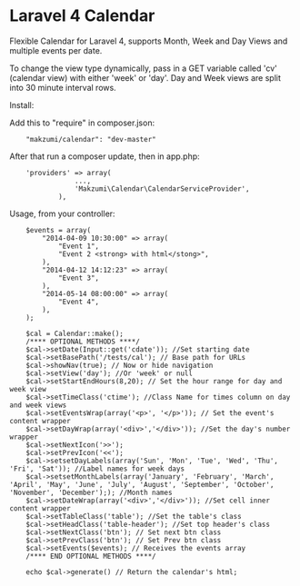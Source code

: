 Laravel 4 Calendar
==================

Flexible Calendar for Laravel 4, supports Month, Week and Day Views and multiple events per date.

To change the view type dynamically, pass in a GET variable called 'cv' (calendar view) with either 'week' or 'day'. Day and Week views are split into 30 minute interval rows. 

Install:

Add this to "require" in composer.json:

		"makzumi/calendar": "dev-master"

After that run a composer update, then in app.php:

		'providers' => array(
					...,
					'Makzumi\Calendar\CalendarServiceProvider',
				),

Usage, from your controller:

		$events = array(
			"2014-04-09 10:30:00" => array(
				"Event 1",
				"Event 2 <strong> with html</stong>",
			),
			"2014-04-12 14:12:23" => array(
				"Event 3",
			),
			"2014-05-14 08:00:00" => array(
				"Event 4",
			),
		);

		$cal = Calendar::make();
		/**** OPTIONAL METHODS ****/
		$cal->setDate(Input::get('cdate')); //Set starting date
		$cal->setBasePath('/tests/cal'); // Base path for URLs
		$cal->showNav(true); // Now or hide navigation
		$cal->setView('day'); //Or 'week' or null
		$cal->setStartEndHours(8,20); // Set the hour range for day and week view
		$cal->setTimeClass('ctime'); //Class Name for times column on day and week views
		$cal->setEventsWrap(array('<p>', '</p>')); // Set the event's content wrapper
		$cal->setDayWrap(array('<div>','</div>')); //Set the day's number wrapper
		$cal->setNextIcon('>>');	
		$cal->setPrevIcon('<<');
		$cal->setsetDayLabels(array('Sun', 'Mon', 'Tue', 'Wed', 'Thu', 'Fri', 'Sat')); //Label names for week days
		$cal->setsetMonthLabels(array('January', 'February', 'March', 'April', 'May', 'June', 'July', 'August', 'September', 'October', 'November', 'December');); //Month names
		$cal->setDateWrap(array('<div>','</div>')); //Set cell inner content wrapper
		$cal->setTableClass('table'); //Set the table's class 
		$cal->setHeadClass('table-header'); //Set top header's class
		$cal->setNextClass('btn'); // Set next btn class 
		$cal->setPrevClass('btn'); // Set Prev btn class
		$cal->setEvents($events); // Receives the events array
		/**** END OPTIONAL METHODS ****/

		echo $cal->generate() // Return the calendar's html;
		
		
		
